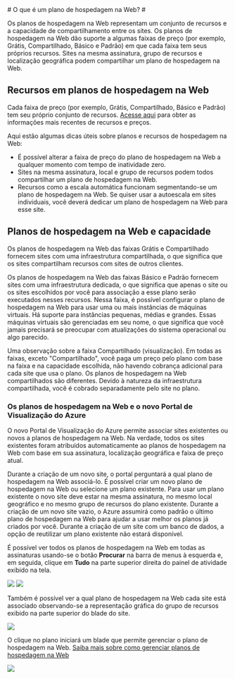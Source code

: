 <properties pageTitle="O que é um plano de hospedagem na Web?" description="Visão geral do plano de hospedagem na Web" title="O que é um plano de hospedagem na Web?" authors="adamab" />
# O que é um plano de hospedagem na Web? #

Os planos de hospedagem na Web representam um conjunto de recursos e a capacidade de compartilhamento entre os sites.  Os planos de hospedagem na Web dão suporte a algumas faixas de preço (por exemplo, Grátis, Compartilhado, Básico e Padrão) em que cada faixa tem seus próprios recursos.  Sites na mesma assinatura, grupo de recursos e localização geográfica podem compartilhar um plano de hospedagem na Web.

## Recursos em planos de hospedagem na Web ##

Cada faixa de preço (por exemplo, Grátis, Compartilhado, Básico e Padrão) tem seu próprio conjunto de recursos.  [Acesse aqui](http://go.microsoft.com/fwlink/?LinkID=394421) para obter as informações mais recentes de recursos e preços.

Aqui estão algumas dicas úteis sobre planos e recursos de hospedagem na Web:

- É possível alterar a faixa de preço do plano de hospedagem na Web a qualquer momento com tempo de inatividade zero.
- Sites na mesma assinatura, local e grupo de recursos podem todos compartilhar um plano de hospedagem na Web. 
- Recursos como a escala automática funcionam segmentando-se um plano de hospedagem na Web.  Se quiser usar a autoescala em sites individuais, você deverá dedicar um plano de hospedagem na Web para esse site.

## Planos de hospedagem na Web e capacidade ##

Os planos de hospedagem na Web das faixas Grátis e Compartilhado fornecem sites com uma infraestrutura compartilhada, o que significa que os sites compartilham recursos com sites de outros clientes.  

Os planos de hospedagem na Web das faixas Básico e Padrão fornecem sites com uma infraestrutura dedicada, o que significa que apenas o site ou os sites escolhidos por você para associação a esse plano serão executados nesses recursos.  Nessa faixa, é possível configurar o plano de hospedagem na Web para usar uma ou mais instâncias de máquinas virtuais.  Há suporte para instâncias pequenas, médias e grandes.  Essas máquinas virtuais são gerenciadas em seu nome, o que significa que você jamais precisará se preocupar com atualizações do sistema operacional ou algo parecido.  

Uma observação sobre a faixa Compartilhado (visualização).  Em todas as faixas, exceto "Compartilhado", você paga um preço pelo plano com base na faixa e na capacidade escolhida, não havendo cobrança adicional para cada site que usa o plano. Os planos de hospedagem na Web compartilhados são diferentes.  Devido à natureza da infraestrutura compartilhada, você é cobrado separadamente pelo site no plano.  

### Os planos de hospedagem na Web e o novo Portal de Visualização do Azure ###

O novo Portal de Visualização do Azure permite associar sites existentes ou novos a planos de hospedagem na Web.  Na verdade, todos os sites existentes foram atribuídos automaticamente ao planos de hospedagem na Web com base em sua assinatura, localização geográfica e faixa de preço atual.  

Durante a criação de um novo site, o portal perguntará a qual plano de hospedagem na Web associá-lo.  É possível criar um novo plano de hospedagem na Web ou selecione um plano existente.  Para usar um plano existente o novo site deve estar na mesma assinatura, no mesmo local geográfico e no mesmo grupo de recursos do plano existente.  Durante a criação de um novo site vazio, o Azure assumirá como padrão o último plano de hospedagem na Web para ajudar a usar melhor os planos já criados por você.  Durante a criação de um site com um banco de dados, a opção de reutilizar um plano existente não estará disponível.

É possível ver todos os planos de hospedagem na Web em todas as assinaturas usando-se o botão **Procurar** na barra de menus à esquerda e, em seguida, clique em **Tudo** na parte superior direita do painel de atividade exibido na tela.

![][BrowseEverythingScreenshot]
![][BrowseWebHostingPlansScreenshot]

Também é possível ver a qual plano de hospedagem na Web cada site está associado observando-se a representação gráfica do grupo de recursos exibido na parte superior do blade do site.

![][WebHostingPlanResourceMapScreenshot]

O clique no plano iniciará um blade que permite gerenciar o plano de hospedagem na Web.  [Saiba mais sobre como gerenciar planos de hospedagem na Web](http://go.microsoft.com/fwlink/?LinkID=394411)

![][WebHostingPlanBladeScreenshot]

<!-- Images. -->
[BrowseEverythingScreenshot]: ./media/web-sites-web-hosting-plan-overview/browse-everything.png
[WebHostingPlanResourceMapScreenshot]: ./media/web-sites-web-hosting-plan-overview/web-hosting-plan-resource-map.png
[WebHostingPlanBladeScreenshot]: ./media/web-sites-web-hosting-plan-overview/web-hosting-plan-blade.png
[BrowseWebHostingPlansScreenshot]: ./media/web-sites-web-hosting-plan-overview/browse-web-hosting-plans.png

